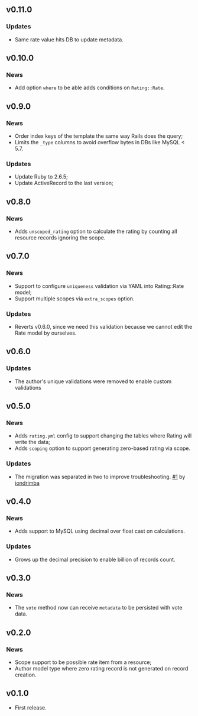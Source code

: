 ## v0.11.0

### Updates

- Same rate value hits DB to update metadata.

## v0.10.0

### News

- Add option `where` to be able adds conditions on `Rating::Rate`.

## v0.9.0

### News

- Order index keys of the template the same way Rails does the query;
- Limits the `_type` columns to avoid overflow bytes in DBs like MySQL < 5.7.

### Updates

- Update Ruby to 2.6.5;
- Update ActiveRecord to the last version;

## v0.8.0

### News

- Adds `unscoped_rating` option to calculate the rating by counting all resource records ignoring the scope.

## v0.7.0

### News

- Support to configure `uniqueness` validation via YAML into Rating::Rate model;
- Support multiple scopes via `extra_scopes` option.

### Updates

- Reverts v0.6.0, since we need this validation because we cannot edit the Rate model by ourselves.

## v0.6.0

### Updates

- The author's unique validations were removed to enable custom validations

## v0.5.0

### News

- Adds `rating.yml` config to support changing the tables where Rating will write the data;
- Adds `scoping` option to support generating zero-based rating via scope.

### Updates

- The migration was separated in two to improve troubleshooting. [#1](https://github.com/wbotelhos/rating/pull/1) by [iondrimba](https://github.com/iondrimba)

## v0.4.0

### News

- Adds support to MySQL using decimal over float cast on calculations.

### Updates

- Grows up the decimal precision to enable billion of records count.

## v0.3.0

### News

- The `vote` method now can receive `metadata` to be persisted with vote data.

## v0.2.0

### News

- Scope support to be possible rate item from a resource;
- Author model type where zero rating record is not generated on record creation.

## v0.1.0

- First release.
